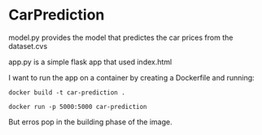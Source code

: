 # CarPrediction
model.py provides the model that predictes the car prices from the dataset.cvs 

app.py is a simple flask app that used index.html

I want to run the app on a container by creating a Dockerfile and running: 

    docker build -t car-prediction .
    
    docker run -p 5000:5000 car-prediction
    
But erros pop in the building phase of the image.

  
